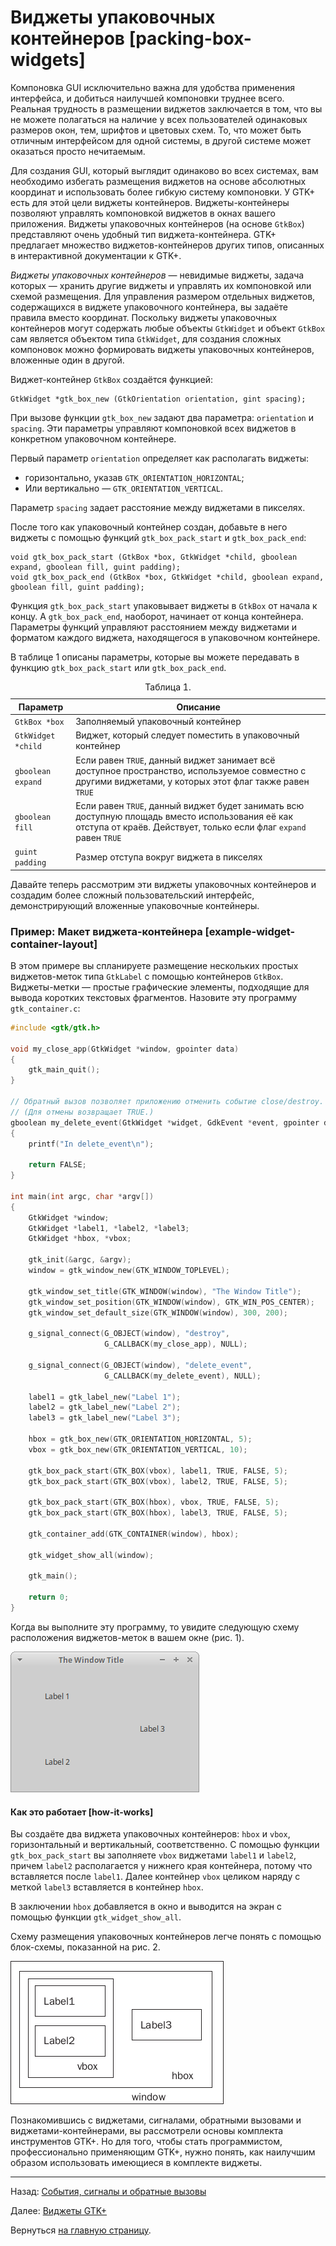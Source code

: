# Виджеты упаковочных контейнеров [packing-box-widgets]

Компоновка GUI исключительно важна для удобства применения интерфейса, и добиться наилучшей компоновки труднее всего. Реальная трудность в размещении виджетов заключается в том, что вы не можете полагаться на наличие у всех пользователей одинаковых размеров окон, тем, шрифтов и цветовых схем. То, что может быть отличным интерфейсом для одной системы, в другой системе может оказаться просто нечитаемым.

Для создания GUI, который выглядит одинаково во всех системах, вам необходимо избегать размещения виджетов на основе абсолютных координат и использовать более гибкую систему компоновки. У GTK+ есть для этой цели виджеты контейнеров. Виджеты-контейнеры позволяют управлять компоновкой виджетов в окнах вашего приложения. Виджеты упаковочных контейнеров (на основе `GtkBox`) представляют очень удобный тип виджета-контейнера. GTK+ предлагает множество виджетов-контейнеров других типов, описанных в интерактивной документации к GTK+.

*Виджеты упаковочных контейнеров* &mdash; невидимые виджеты, задача которых &mdash; хранить другие виджеты и управлять их компоновкой или схемой размещения. Для управления размером отдельных виджетов, содержащихся в виджете упаковочного контейнера, вы задаёте правила вместо координат. Поскольку виджеты упаковочных контейнеров могут содержать любые объекты `GtkWidget` и объект `GtkBox` сам является объектом типа `GtkWidget`, для создания сложных компоновок можно формировать виджеты упаковочных контейнеров, вложенные один в другой.

Виджет-контейнер `GtkBox` создаётся функцией:

```
GtkWidget *gtk_box_new (GtkOrientation orientation, gint spacing);
```

При вызове функции `gtk_box_new` задают два параметра: `orientation` и `spacing`. Эти параметры управляют компоновкой всех виджетов в конкретном упаковочном контейнере.

Первый параметр `orientation` определяет как располагать виджеты:

- горизонтально, указав `GTK_ORIENTATION_HORIZONTAL`;
- Или вертикально &mdash; `GTK_ORIENTATION_VERTICAL`.

Параметр `spacing` задает расстояние между виджетами в пикселях.

После того как упаковочный контейнер создан, добавьте в него виджеты с помощью функций `gtk_box_pack_start` и `gtk_box_pack_end`:

```
void gtk_box_pack_start (GtkBox *box, GtkWidget *child, gboolean expand, gboolean fill, guint padding);
void gtk_box_pack_end (GtkBox *box, GtkWidget *child, gboolean expand, gboolean fill, guint padding);
```

Функция `gtk_box_pack_start` упаковывает виджеты в `GtkBox` от начала к концу. А `gtk_box_pack_end`, наоборот, начинает от конца контейнера. Параметры функций управляют расстоянием между виджетами и форматом каждого виджета, находящегося в упаковочном контейнере.

В таблице 1 описаны параметры, которые вы можете передавать в функцию `gtk_box_pack_start` или `gtk_box_pack_end`.

<table class="table">
<caption>Таблица 1.</caption>
<colgroup>
<col class="col-md-3">
<col class="col-md-9">
</colgroup>
<thead>
<tr>
<th>Параметр</th>
<th>Описание</th>
</tr>
</thead>
<tbody>
<tr>
<td><code>GtkBox *box</code></td>
<td>Заполняемый упаковочный контейнер</td>
</tr>
<tr>
<td><code>GtkWidget *child</code></td>
<td>Виджет, который следует поместить в упаковочный контейнер</td>
</tr>
<tr>
<td><code>gboolean expand</code></td>
<td>Если равен <code>TRUE</code>, данный виджет занимает всё доступное пространство, используемое совместно с другими виджетами, у которых этот флаг также равен <code>TRUE</code></td>
</tr>
<tr>
<td><code>gboolean fill</code></td>
<td>Если равен <code>TRUE</code>, данный виджет будет занимать всю доступную площадь вместо использования её как отступа от краёв. Действует, только если флаг <code>expand</code> равен <code>TRUE</code></td>
</tr>
<tr>
<td><code>guint padding</code></td>
<td>Размер отступа вокруг виджета в пикселях</td>
</tr>
</tbody>
</table>

Давайте теперь рассмотрим эти виджеты упаковочных контейнеров и создадим более сложный пользовательский интерфейс, демонстрирующий вложенные упаковочные контейнеры.

### Пример: Макет виджета-контейнера [example-widget-container-layout]

В этом примере вы спланируете размещение нескольких простых виджетов-меток типа `GtkLabel` с помощью контейнеров `GtkBox`. Виджеты-метки &mdash; простые графические элементы, подходящие для вывода коротких текстовых фрагментов. Назовите эту программу `gtk_container.c`:

```C
#include <gtk/gtk.h>

void my_close_app(GtkWidget *window, gpointer data)
{
    gtk_main_quit();
}

// Обратный вызов позволяет приложению отменить событие close/destroy.
// (Для отмены возвращает TRUE.)
gboolean my_delete_event(GtkWidget *widget, GdkEvent *event, gpointer data)
{
    printf("In delete_event\n");

    return FALSE;
}

int main(int argc, char *argv[])
{
    GtkWidget *window;
    GtkWidget *label1, *label2, *label3;
    GtkWidget *hbox, *vbox;

    gtk_init(&argc, &argv);
    window = gtk_window_new(GTK_WINDOW_TOPLEVEL);

    gtk_window_set_title(GTK_WINDOW(window), "The Window Title");
    gtk_window_set_position(GTK_WINDOW(window), GTK_WIN_POS_CENTER);
    gtk_window_set_default_size(GTK_WINDOW(window), 300, 200);

    g_signal_connect(G_OBJECT(window), "destroy",
                     G_CALLBACK(my_close_app), NULL);

    g_signal_connect(G_OBJECT(window), "delete_event",
                     G_CALLBACK(my_delete_event), NULL);

    label1 = gtk_label_new("Label 1");
    label2 = gtk_label_new("Label 2");
    label3 = gtk_label_new("Label 3");

    hbox = gtk_box_new(GTK_ORIENTATION_HORIZONTAL, 5);
    vbox = gtk_box_new(GTK_ORIENTATION_VERTICAL, 10);

    gtk_box_pack_start(GTK_BOX(vbox), label1, TRUE, FALSE, 5);
    gtk_box_pack_start(GTK_BOX(vbox), label2, TRUE, FALSE, 5);

    gtk_box_pack_start(GTK_BOX(hbox), vbox, TRUE, FALSE, 5);
    gtk_box_pack_start(GTK_BOX(hbox), label3, TRUE, FALSE, 5);

    gtk_container_add(GTK_CONTAINER(window), hbox);

    gtk_widget_show_all(window);

    gtk_main();

    return 0;
}
```

Когда вы выполните эту программу, то увидите следующую схему расположения виджетов-меток в вашем окне (рис. 1).

![Рис.1. Размещение меток в контейнерах](images/gtk_container.png)

#### Как это работает [how-it-works]

Вы создаёте два виджета упаковочных контейнеров: `hbox` и `vbox`, горизонтальный и вертикальный, соответственно. С помощью функции `gtk_box_pack_start` вы заполняете `vbox` виджетами `label1` и `label2`, причем `label2` располагается у нижнего края контейнера, потому что вставляется после `label1`. Далее контейнер `vbox` целиком наряду с меткой `label3` вставляется в контейнер `hbox`.

В заключении `hbox` добавляется в окно и выводится на экран с помощью функции `gtk_widget_show_all`.

Схему размещения упаковочных контейнеров легче понять с помощью блок-схемы, показанной на рис. 2.

![Рис. 2. Блок-схема размещения упаковочных контейнеров](images/packing-box-layout-diagram.png)

Познакомившись с виджетами, сигналами, обратными вызовами и виджетами-контейнерами, вы рассмотрели основы комплекта инструментов GTK+. Но для того, чтобы стать программистом, профессионально применяющим GTK+, нужно понять, как наилучшим образом использовать имеющиеся в комплекте виджеты.

----------

Назад: [События, сигналы и обратные вызовы](03-events-signals-and-callbacks.html)

Далее: [Виджеты GTK+](05-widgets-gtk.html)

Вернуться  [на главную страницу](../../index.html).














